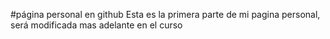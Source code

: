 #página personal en github
Esta es la primera parte de mi pagina personal, será modificada mas adelante en el curso